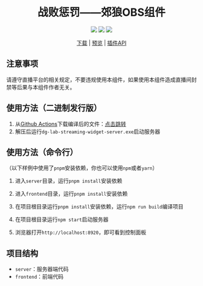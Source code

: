 <h1 align="center"> 战败惩罚——郊狼OBS组件</h1>
<div align="center">
  <a href="https://github.com/hyperzlib/DG-Lab-Coyote-Streaming-Widget/actions"><img src="https://img.shields.io/github/actions/workflow/status/hyperzlib/DG-Lab-Coyote-Streaming-Widget/node.js.yml"></a>
  <a href="https://github.com/hyperzlib/DG-Lab-Coyote-Streaming-Widget/releases"><img src="https://img.shields.io/github/release-date/hyperzlib/DG-Lab-Coyote-Streaming-Widget"></a>
  <a href="https://github.com/hyperzlib/DG-Lab-Coyote-Streaming-Widget/commits/main/"><img src="https://img.shields.io/github/last-commit/hyperzlib/DG-Lab-Coyote-Streaming-Widget"></a>
</div>
<p></p>
<div align="center">
  <a href="https://github.com/hyperzlib/DG-Lab-Coyote-Streaming-Widget/actions">下载</a>
  |
  <a href="https://www.bilibili.com/video/BV1RW421R7dT/">预览</a>
  |
  <a href="docs/api.md">插件API</a>
</div>

## 注意事项

请遵守直播平台的相关规定，不要违规使用本组件，如果使用本组件造成直播间封禁等后果与本组件作者无关。

## 使用方法（二进制发行版）

1. 从[Github Actions](https://github.com/hyperzlib/DG-Lab-Coyote-Streaming-Widget/actions)下载编译后的文件：[点击跳转](https://github.com/hyperzlib/DG-Lab-Coyote-Streaming-Widget/actions)
2. 解压后运行```dg-lab-streaming-widget-server.exe```启动服务器

## 使用方法（命令行）

（以下样例中使用了```pnpm```安装依赖，你也可以使用```npm```或者```yarn```）

1. 进入```server```目录，运行```pnpm install```安装依赖

2. 进入```frontend```目录，运行```pnpm install```安装依赖

3. 在项目根目录运行```pnpm install```安装依赖，运行```npm run build```编译项目

4. 在项目根目录运行```npm start```启动服务器

5. 浏览器打开```http://localhost:8920```，即可看到控制面板

## 项目结构

- ```server```：服务器端代码
- ```frontend```：前端代码
